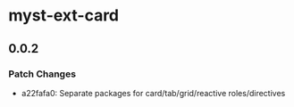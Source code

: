 # myst-ext-card

## 0.0.2

### Patch Changes

- a22fafa0: Separate packages for card/tab/grid/reactive roles/directives

